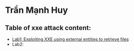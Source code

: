 # Trần Mạnh Huy

## Table of xxe attack content: 
* [Lab1: Exploiting XXE using external entities to retrieve files](#Lab1-exploiting-xxe-using-external-entities-to-retrieve-files)
* Lab2: 
